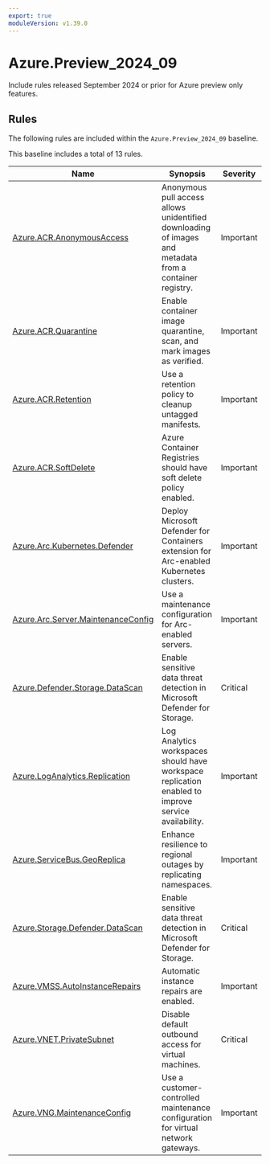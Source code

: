 ```yaml
---
export: true
moduleVersion: v1.39.0
---
```


# Azure.Preview_2024_09

Include rules released September 2024 or prior for Azure preview only features.

## Rules

The following rules are included within the `Azure.Preview_2024_09` baseline.

This baseline includes a total of 13 rules.

Name | Synopsis | Severity
---- | -------- | --------
[Azure.ACR.AnonymousAccess](../rules/Azure.ACR.AnonymousAccess.md) | Anonymous pull access allows unidentified downloading of images and metadata from a container registry. | Important
[Azure.ACR.Quarantine](../rules/Azure.ACR.Quarantine.md) | Enable container image quarantine, scan, and mark images as verified. | Important
[Azure.ACR.Retention](../rules/Azure.ACR.Retention.md) | Use a retention policy to cleanup untagged manifests. | Important
[Azure.ACR.SoftDelete](../rules/Azure.ACR.SoftDelete.md) | Azure Container Registries should have soft delete policy enabled. | Important
[Azure.Arc.Kubernetes.Defender](../rules/Azure.Arc.Kubernetes.Defender.md) | Deploy Microsoft Defender for Containers extension for Arc-enabled Kubernetes clusters. | Important
[Azure.Arc.Server.MaintenanceConfig](../rules/Azure.Arc.Server.MaintenanceConfig.md) | Use a maintenance configuration for Arc-enabled servers. | Important
[Azure.Defender.Storage.DataScan](../rules/Azure.Defender.Storage.DataScan.md) | Enable sensitive data threat detection in Microsoft Defender for Storage. | Critical
[Azure.LogAnalytics.Replication](../rules/Azure.LogAnalytics.Replication.md) | Log Analytics workspaces should have workspace replication enabled to improve service availability. | Important
[Azure.ServiceBus.GeoReplica](../rules/Azure.ServiceBus.GeoReplica.md) | Enhance resilience to regional outages by replicating namespaces. | Important
[Azure.Storage.Defender.DataScan](../rules/Azure.Storage.Defender.DataScan.md) | Enable sensitive data threat detection in Microsoft Defender for Storage. | Critical
[Azure.VMSS.AutoInstanceRepairs](../rules/Azure.VMSS.AutoInstanceRepairs.md) | Automatic instance repairs are enabled. | Important
[Azure.VNET.PrivateSubnet](../rules/Azure.VNET.PrivateSubnet.md) | Disable default outbound access for virtual machines. | Critical
[Azure.VNG.MaintenanceConfig](../rules/Azure.VNG.MaintenanceConfig.md) | Use a customer-controlled maintenance configuration for virtual network gateways. | Important
